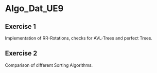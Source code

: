 # Algo_Dat_UE9

## Exercise 1

Implementation of RR-Rotations, checks for AVL-Trees and perfect Trees.

## Exercise 2

Comparison of different Sorting Algorithms.
